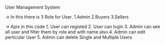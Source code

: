 User Management System

-> In this there is 3 Role for User.
    1.Admin 2.Buyers 3.Sellers

-> Apis in this code
    1. User can registed 
    2. User can login 
    3. Admin can see all user and filter them by role and with name also
    4. Admin can edit perticular User
    5. Admin can delete Single and Multiple Users

